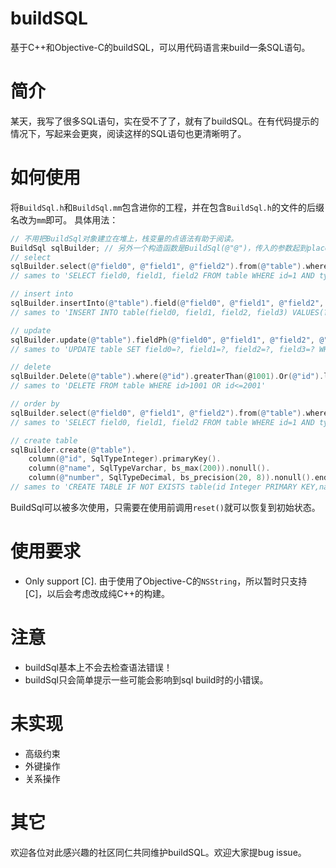 # buildSQL
基于C++和Objective-C的buildSQL，可以用代码语言来build一条SQL语句。
# 简介
某天，我写了很多SQL语句，实在受不了了，就有了buildSQL。在有代码提示的情况下，写起来会更爽，阅读这样的SQL语句也更清晰明了。
# 如何使用
将`BuildSql.h`和`BuildSql.mm`包含进你的工程，并在包含`BuildSql.h`的文件的后缀名改为`mm`即可。
具体用法：
```Objective-C
// 不用把BuildSql对象建立在堆上，栈变量的点语法有助于阅读。
BuildSql sqlBuilder; // 另外一个构造函数是BuildSql(@"@")，传入的参数起到placeholder作用
// select
sqlBuilder.select(@"field0", @"field1", @"field2").from(@"table").where(@"id").equalTo(@(1)).And(@"type").lessThan(@(9)).end();
// sames to 'SELECT field0, field1, field2 FROM table WHERE id=1 AND type<9;'

// insert into
sqlBuilder.insertInto(@"table").field(@"field0", @"field1", @"field2", @"field3").values();
// sames to 'INSERT INTO table(field0, field1, field2, field3) VALUES(?,?,?,?);'

// update
sqlBuilder.update(@"table").fieldPh(@"field0", @"field1", @"field2", @"field3").where(@"name").equalTo(@"buildSql").end();
// sames to 'UPDATE table SET field0=?, field1=?, field2=?, field3=? WHERE name='buildSql';'

// delete
sqlBuilder.Delete(@"table").where(@"id").greaterThan(@1001).Or(@"id").lessThanOrEqualtTo(@2001);
// sames to 'DELETE FROM table WHERE id>1001 OR id<=2001'

// order by
sqlBuilder.select(@"field0", @"field1", @"field2").from(@"table").where(@"id").equalTo(@(1)).And(@"type").lessThan(@(9)).orderBy(@"field0").end();
// sames to 'SELECT field0, field1, field2 FROM table WHERE id=1 AND type<9 ORDER BY field0;'

// create table
sqlBuilder.create(@"table").
    column(@"id", SqlTypeInteger).primaryKey().
    column(@"name", SqlTypeVarchar, bs_max(200)).nonull().
    column(@"number", SqlTypeDecimal, bs_precision(20, 8)).nonull().end(); // 这儿的end()调用是必须的
// sames to 'CREATE TABLE IF NOT EXISTS table(id Integer PRIMARY KEY,name Varchar(200) NOT NULL,number Decimal(20,8) NOT NULL);'
```

BuildSql可以被多次使用，只需要在使用前调用`reset()`就可以恢复到初始状态。
# 使用要求
* Only support [C]. 由于使用了Objective-C的`NSString`，所以暂时只支持[C]，以后会考虑改成纯C++的构建。

# 注意
* buildSql基本上不会去检查语法错误！
* buildSql只会简单提示一些可能会影响到sql build时的小错误。

# 未实现
* 高级约束
* 外键操作
* 关系操作

# 其它
欢迎各位对此感兴趣的社区同仁共同维护buildSQL。欢迎大家提bug issue。
